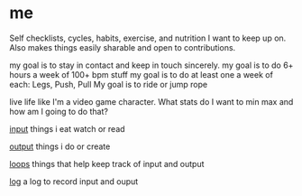 # me

Self checklists, cycles, habits, exercise, and nutrition I want to keep up on. Also makes things easily sharable and open to contributions.

my goal is to stay in contact and keep in touch sincerely.
my goal is to do 6+ hours a week of 100+ bpm stuff
my goal is to do at least one a week of each: Legs, Push, Pull
My goal is to ride or jump rope

live life like I'm a video game character. What stats do I want to min max and how am I going to do that?

[input](/input/README.md)
things i eat watch or read

[output](/output/README.md)
things i do or create

[loops](/loops/README.md)
things that help keep track of input and output

[log](/log/README.md)
a log to record input and ouput
